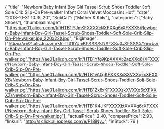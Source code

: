 {
	"title": "Newborn Baby Infant Boy Girl Tassel Scrub Shoes Toddler Soft Sole Crib Slip-On Pre-walker Infant Coral Velvet Moccasins Hot",
	"date": "2018-10-31 10:30:20",
	"SubCat": ["Mother & Kids"],
	"categories": ["Baby Shoes"],
	"thumbnailImage": "https://ae01.alicdn.com/kf/HTB1lYJmKFXXXXcNXFXXq6xXFXXX5/Newborn-Baby-Infant-Boy-Girl-Tassel-Scrub-Shoes-Toddler-Soft-Sole-Crib-Slip-On-Pre-walker.jpg_220x220.jpg",
	"BigImage": ["https://ae01.alicdn.com/kf/HTB1lYJmKFXXXXcNXFXXq6xXFXXX5/Newborn-Baby-Infant-Boy-Girl-Tassel-Scrub-Shoes-Toddler-Soft-Sole-Crib-Slip-On-Pre-walker.jpg","https://ae01.alicdn.com/kf/HTB1Yfg9KpXXXXb2apXXq6xXFXXXr/Newborn-Baby-Infant-Boy-Girl-Tassel-Scrub-Shoes-Toddler-Soft-Sole-Crib-Slip-On-Pre-walker.jpg","https://ae01.alicdn.com/kf/HTB1vA0gKFXXXXcSXVXXq6xXFXXXB/Newborn-Baby-Infant-Boy-Girl-Tassel-Scrub-Shoes-Toddler-Soft-Sole-Crib-Slip-On-Pre-walker.jpg","https://ae01.alicdn.com/kf/HTB1Zx8xKFXXXXakXVXXq6xXFXXXZ/Newborn-Baby-Infant-Boy-Girl-Tassel-Scrub-Shoes-Toddler-Soft-Sole-Crib-Slip-On-Pre-walker.jpg","https://ae01.alicdn.com/kf/HTB1K4JiKFXXXXbtXVXXq6xXFXXXt/Newborn-Baby-Infant-Boy-Girl-Tassel-Scrub-Shoes-Toddler-Soft-Sole-Crib-Slip-On-Pre-walker.jpg"],
	"actualPrice": 2.40,
	"comparePrice": 2.93,
	"linkurl": "http://s.click.aliexpress.com/e/P18iNyU",
	"inStock": 76
}

